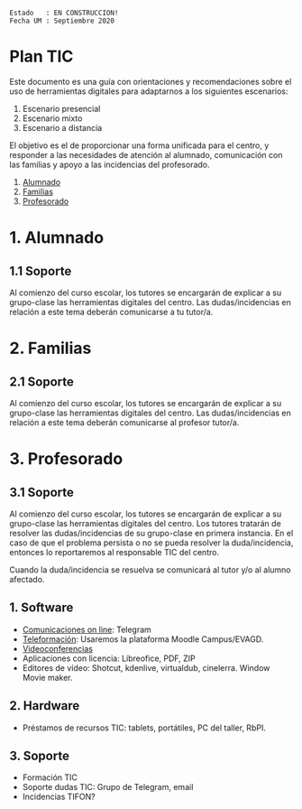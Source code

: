 
```
Estado   : EN CONSTRUCCION!
Fecha UM : Septiembre 2020
```

# Plan TIC

Este documento es una guía con orientaciones y recomendaciones sobre el uso de
herramientas digitales para adaptarnos a los siguientes escenarios:
1. Escenario presencial
2. Escenario mixto
3. Escenario a distancia

El objetivo es el de proporcionar una forma unificada para el centro, y responder
a las necesidades de atención al alumnado, comunicación con las familias y apoyo
a las incidencias del profesorado.

1. [Alumnado](#1-alumnado)
2. [Familias](#2-familias)
3. [Profesorado](#3-profesorado)

# 1. Alumnado

## 1.1 Soporte

Al comienzo del curso escolar, los tutores se encargarán de explicar a su grupo-clase
las herramientas digitales del centro. Las dudas/incidencias en relación a este tema
deberán comunicarse a tu tutor/a.

# 2. Familias

## 2.1 Soporte

Al comienzo del curso escolar, los tutores se encargarán de explicar a su grupo-clase
las herramientas digitales del centro. Las dudas/incidencias en relación a este tema
deberán comunicarse al profesor tutor/a.

# 3. Profesorado

## 3.1 Soporte

Al comienzo del curso escolar, los tutores se encargarán de explicar a su grupo-clase
las herramientas digitales del centro. Los tutores tratarán de resolver las dudas/incidencias
de su grupo-clase en primera instancia. En el caso de que el problema persista o no
se pueda resolver la duda/incidencia, entonces lo reportaremos al responsable TIC
del centro.

Cuando la duda/incidencia se resuelva se comunicará al tutor y/o al alumno afectado.

## 1. Software

* [Comunicaciones on line](telegram.md): Telegram
* [Teleformación](moodle.md): Usaremos la plataforma Moodle Campus/EVAGD.
* [Videoconferencias](videoconferencias.md)
* Aplicaciones con licencia: Libreofice, PDF, ZIP
* Editores de vídeo: Shotcut, kdenlive, virtualdub, cinelerra. Window Movie maker.

## 2. Hardware

* Préstamos de recursos TIC: tablets, portátiles, PC del taller, RbPI.

## 3. Soporte

* Formación TIC
* Soporte dudas TIC: Grupo de Telegram, email
* Incidencias TIFON?
